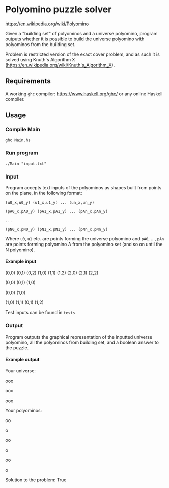 # Polyomino puzzle solver

https://en.wikipedia.org/wiki/Polyomino

Given a "building set" of polyominos and a universe polyomino, program outputs whether it is possible to build the universe polyomino with polyominos from the building set. 

Problem is restricted version of the exact cover problem, and as such it is solved using Knuth's Algorithm X (https://en.wikipedia.org/wiki/Knuth's_Algorithm_X).

## Requirements
A working `ghc` compiler: https://www.haskell.org/ghc/ or any online Haskell compiler.

## Usage
### Compile Main
` ghc Main.hs `
### Run program
`./Main "input.txt"`
### Input
Program accepts text inputs of the polyominos as shapes built from points on the plane, in the following format:

` (u0_x,u0_y) (u1_x,u1_y) ... (un_x,un_y) `

` (pA0_x,pA0_y) (pA1_x,pA1_y) ... (pAn_x,pAn_y) `

` ... `

` (pN0_x,pN0_y) (pN1_x,pN1_y) ... (pNn_x,pNn_y) `

Where `u0`, `u1` etc. are points forming the universe polyomino and `pA0`, ..., `pAn` are points forming polyomino A from the polyomino set (and so on until the N polyomino).
#### Example input
(0,0) (0,1) (0,2) (1,0) (1,1) (1,2) (2,0) (2,1) (2,2)

(0,0) (0,1) (1,0)

(0,0) (1,0)

(1,0) (1,1) (0,1) (1,2)

Test inputs can be found in `tests`

### Output
Program outputs the graphical representation of the inputted universe polyomino, all the polyominos from building set, and a boolean answer to the puzzle.
#### Example output
Your universe:

ooo

ooo

ooo


Your polyominos:

oo

o 


oo


 o
 
oo

 o


Solution to the problem: True
